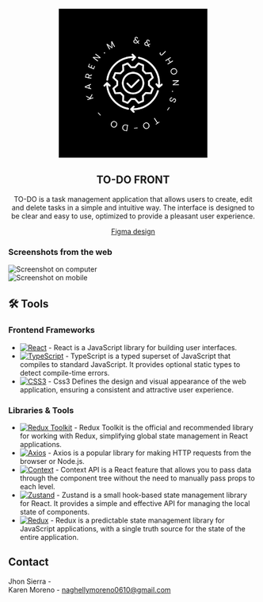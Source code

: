 <a name="readme-top"></a>

<div align="center">
<p>
  <img width="300px" src="img/icons/logo.png" alt="Logo" />
</p>

## TO-DO FRONT
TO-DO is a task management application that allows users to create, edit and delete tasks in a simple and intuitive way. The interface is designed to be clear and easy to use, optimized to provide a pleasant user experience.

[Figma design](https: )

</div>

### Screenshots from the web 

![Screenshot on computer](https:)
<br>
![Screenshot on mobile](https:)



##  🛠️ Tools
### Frontend Frameworks
* [![React][React-logo]][React-url] - React is a JavaScript library for building user interfaces. 
* [![TypeScript][TypeScript-logo]][TypeScript-url] - TypeScript is a typed superset of JavaScript that compiles to standard JavaScript. It provides optional static types to detect compile-time errors.
* [![CSS3][CSS3-logo]][CSS3-url] - Css3 Defines the design and visual appearance of the web application, ensuring a consistent and attractive user experience.

### Libraries & Tools
* [![Redux Toolkit][ReduxToolkit-logo]][ReduxToolkit-url] - Redux Toolkit is the official and recommended library for working with Redux, simplifying global state management in React applications.
* [![Axios][Axios-logo]][Axios-url] - Axios is a popular library for making HTTP requests from the browser or Node.js. 
* [![Context][Context-logo]][Context-url] - Context API is a React feature that allows you to pass data through the component tree without the need to manually pass props to each level.
* [![Zustand][Zustand-logo]][Zustand-url] -  Zustand is a small hook-based state management library for React. It provides a simple and effective API for managing the local state of components.
* [![Redux][Redux-logo]][Redux-url] - Redux is a predictable state management library for JavaScript applications, with a single truth source for the state of the entire application.

## Contact

Jhon Sierra - 
<br>
Karen Moreno - naghellymoreno0610@gmail.com


[React-logo]: https://img.shields.io/badge/React-20232A?style=for-the-badge&logo=react&logoColor=61DAFB
[React-url]: https://reactjs.org/
[TypeScript-logo]: https://img.shields.io/badge/TypeScript-007ACC?style=for-the-badge&logo=typescript&logoColor=white
[TypeScript-url]: https://www.typescriptlang.org/
[CSS3-logo]: https://img.shields.io/badge/CSS3-1572B6?style=for-the-badge&logo=css3&logoColor=white
[CSS3-url]: https://developer.mozilla.org/en-US/docs/Web/CSS
[ReduxToolkit-logo]: https://img.shields.io/badge/Redux%20Toolkit-764ABC?style=for-the-badge&logo=redux&logoColor=white
[ReduxToolkit-url]: https://redux-toolkit.js.org/
[Axios-logo]: https://img.shields.io/badge/Axios-5A29E4?style=for-the-badge&logo=axios&logoColor=white
[Axios-url]: https://axios-http.com/
[Context-logo]: https://img.shields.io/badge/Context-007ACC?style=for-the-badge&logo=react&logoColor=white
[Context-url]: https://reactjs.org/docs/context.html
[Zustand-logo]: https://img.shields.io/badge/Zustand-FF6347?style=for-the-badge&logo=redux&logoColor=white
[Zustand-url]: https://zustand.surge.sh/
[Redux-logo]: https://img.shields.io/badge/Redux-764ABC?style=for-the-badge&logo=redux&logoColor=white
[Redux-url]: https://redux.js.org/




